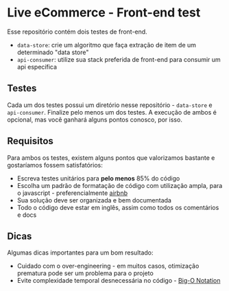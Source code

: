 # Live eCommerce - Front-end test

Esse repositório contém dois testes de front-end.
- `data-store`: crie um algoritmo que faça extração de item de um determinado "data store"
- `api-consumer`: utilize sua stack preferida de front-end para consumir um api específica

## Testes

Cada um dos testes possui um diretório nesse repositório - `data-store` e `api-consumer`.
Finalize pelo menos um dos testes. A execução de ambos é opcional, mas você ganhará alguns pontos conosco, por isso.

## Requisitos

Para ambos os testes, existem alguns pontos que valorizamos bastante e gostaríamos fossem satisfatórios:
- Escreva testes unitários para **pelo menos** 85% do código
- Escolha um padrão de formatação de código com utilização ampla, para o javascript - preferencialmente [airbnb](https://github.com/airbnb/javascript)
- Sua solução deve ser organizada e bem documentada
- Todo o código deve estar em inglês, assim como todos os comentários e docs

## Dicas

Algumas dicas importantes para um bom resultado:
- Cuidado com o over-engineering - em muitos casos, otimização prematura pode ser um problema para o projeto
- Evite complexidade temporal desnecessária no código - [Big-O Notation](https://medium.com/swlh/time-complexity-of-algorithms-big-o-notation-explained-in-plain-english-e12a11dc4a4f)
